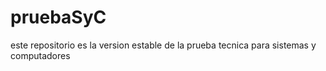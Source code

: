 # pruebaSyC
este repositorio es la version estable de la prueba tecnica para sistemas y computadores 

